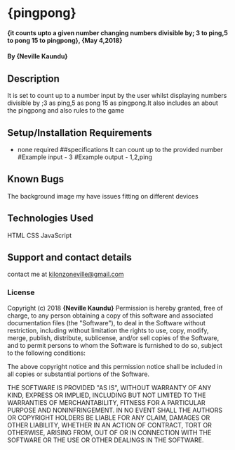 # {pingpong}
#### {it counts upto a given number changing numbers divisible by; 3 to ping,5 to pong 15 to pingpong}, {May 4,2018}
#### By **{Neville Kaundu}**
## Description
It is set to count up to a number input by the user whilst displaying numbers divisible by ;3 as ping,5 as pong 15 as pingpong.It also includes an about the pingpong and also rules to the game
## Setup/Installation Requirements
* none required
##specifications
It can count up to the provided number
     #Example input - 3
     #Example output - 1,2,ping
## Known Bugs
The background image my have issues fitting on different devices
## Technologies Used
HTML
CSS
JavaScript

## Support and contact details
contact me  at kilonzoneville@gmail.com
### License

Copyright (c) 2018 **{Neville Kaundu}**
Permission is hereby granted, free of charge, to any person obtaining a copy
of this software and associated documentation files (the "Software"), to deal
in the Software without restriction, including without limitation the rights
to use, copy, modify, merge, publish, distribute, sublicense, and/or sell
copies of the Software, and to permit persons to whom the Software is
furnished to do so, subject to the following conditions:

The above copyright notice and this permission notice shall be included in all
copies or substantial portions of the Software.

THE SOFTWARE IS PROVIDED "AS IS", WITHOUT WARRANTY OF ANY KIND, EXPRESS OR
IMPLIED, INCLUDING BUT NOT LIMITED TO THE WARRANTIES OF MERCHANTABILITY,
FITNESS FOR A PARTICULAR PURPOSE AND NONINFRINGEMENT. IN NO EVENT SHALL THE
AUTHORS OR COPYRIGHT HOLDERS BE LIABLE FOR ANY CLAIM, DAMAGES OR OTHER
LIABILITY, WHETHER IN AN ACTION OF CONTRACT, TORT OR OTHERWISE, ARISING FROM,
OUT OF OR IN CONNECTION WITH THE SOFTWARE OR THE USE OR OTHER DEALINGS IN THE
SOFTWARE.
